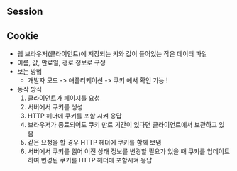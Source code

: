 ## Session

## Cookie 
* 웹 브라우저(클라이언트)에 저장되는 키와 값이 들어있는 작은 데이터 파일 
* 이름, 값, 만료일, 경로 정보로 구성
* 보는 방법 
    * 개발자 모드 -> 애플리케이션 -> 쿠키 에서 확인 가능 !
* 동작 방식 
    1. 클라이언트가 페이지를 요청
    2. 서버에서 쿠키를 생성
    3. HTTP 헤더에 쿠키를 포함 시켜 응답
    4. 브라우저가 종료되어도 쿠키 만료 기간이 있다면 클라이언트에서 보관하고 있음
    5. 같은 요청을 할 경우 HTTP 헤더에 쿠키를 함께 보냄 
    6. 서버에서 쿠키를 읽어 이전 상태 정보를 변경할 필요가 있을 때 쿠키를 업데이트 하여 변경된 쿠키를 HTTP 헤더에 포함시켜 응답 
